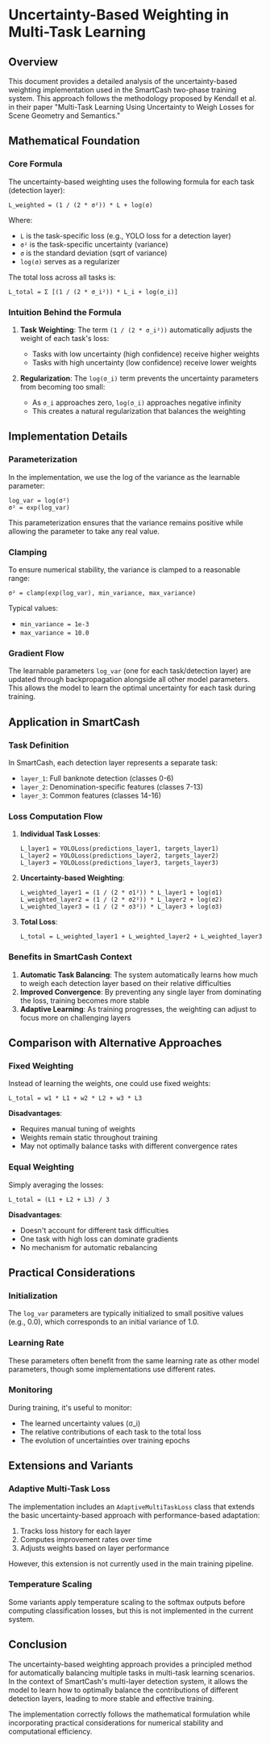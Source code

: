 # Uncertainty-Based Weighting in Multi-Task Learning

## Overview

This document provides a detailed analysis of the uncertainty-based weighting implementation used in the SmartCash two-phase training system. This approach follows the methodology proposed by Kendall et al. in their paper "Multi-Task Learning Using Uncertainty to Weigh Losses for Scene Geometry and Semantics."

## Mathematical Foundation

### Core Formula

The uncertainty-based weighting uses the following formula for each task (detection layer):

```
L_weighted = (1 / (2 * σ²)) * L + log(σ)
```

Where:
- `L` is the task-specific loss (e.g., YOLO loss for a detection layer)
- `σ²` is the task-specific uncertainty (variance)
- `σ` is the standard deviation (sqrt of variance)
- `log(σ)` serves as a regularizer

The total loss across all tasks is:

```
L_total = Σ [(1 / (2 * σ_i²)) * L_i + log(σ_i)]
```

### Intuition Behind the Formula

1. **Task Weighting**: The term `(1 / (2 * σ_i²))` automatically adjusts the weight of each task's loss:
   - Tasks with low uncertainty (high confidence) receive higher weights
   - Tasks with high uncertainty (low confidence) receive lower weights

2. **Regularization**: The `log(σ_i)` term prevents the uncertainty parameters from becoming too small:
   - As `σ_i` approaches zero, `log(σ_i)` approaches negative infinity
   - This creates a natural regularization that balances the weighting

## Implementation Details

### Parameterization

In the implementation, we use the log of the variance as the learnable parameter:

```
log_var = log(σ²)
σ² = exp(log_var)
```

This parameterization ensures that the variance remains positive while allowing the parameter to take any real value.

### Clamping

To ensure numerical stability, the variance is clamped to a reasonable range:

```
σ² = clamp(exp(log_var), min_variance, max_variance)
```

Typical values:
- `min_variance = 1e-3`
- `max_variance = 10.0`

### Gradient Flow

The learnable parameters `log_var` (one for each task/detection layer) are updated through backpropagation alongside all other model parameters. This allows the model to learn the optimal uncertainty for each task during training.

## Application in SmartCash

### Task Definition

In SmartCash, each detection layer represents a separate task:
- `layer_1`: Full banknote detection (classes 0-6)
- `layer_2`: Denomination-specific features (classes 7-13)
- `layer_3`: Common features (classes 14-16)

### Loss Computation Flow

1. **Individual Task Losses**:
   ```
   L_layer1 = YOLOLoss(predictions_layer1, targets_layer1)
   L_layer2 = YOLOLoss(predictions_layer2, targets_layer2)
   L_layer3 = YOLOLoss(predictions_layer3, targets_layer3)
   ```

2. **Uncertainty-based Weighting**:
   ```
   L_weighted_layer1 = (1 / (2 * σ1²)) * L_layer1 + log(σ1)
   L_weighted_layer2 = (1 / (2 * σ2²)) * L_layer2 + log(σ2)
   L_weighted_layer3 = (1 / (2 * σ3²)) * L_layer3 + log(σ3)
   ```

3. **Total Loss**:
   ```
   L_total = L_weighted_layer1 + L_weighted_layer2 + L_weighted_layer3
   ```

### Benefits in SmartCash Context

1. **Automatic Task Balancing**: The system automatically learns how much to weigh each detection layer based on their relative difficulties
2. **Improved Convergence**: By preventing any single layer from dominating the loss, training becomes more stable
3. **Adaptive Learning**: As training progresses, the weighting can adjust to focus more on challenging layers

## Comparison with Alternative Approaches

### Fixed Weighting

Instead of learning the weights, one could use fixed weights:

```
L_total = w1 * L1 + w2 * L2 + w3 * L3
```

**Disadvantages**:
- Requires manual tuning of weights
- Weights remain static throughout training
- May not optimally balance tasks with different convergence rates

### Equal Weighting

Simply averaging the losses:

```
L_total = (L1 + L2 + L3) / 3
```

**Disadvantages**:
- Doesn't account for different task difficulties
- One task with high loss can dominate gradients
- No mechanism for automatic rebalancing

## Practical Considerations

### Initialization

The `log_var` parameters are typically initialized to small positive values (e.g., 0.0), which corresponds to an initial variance of 1.0.

### Learning Rate

These parameters often benefit from the same learning rate as other model parameters, though some implementations use different rates.

### Monitoring

During training, it's useful to monitor:
- The learned uncertainty values (σ_i)
- The relative contributions of each task to the total loss
- The evolution of uncertainties over training epochs

## Extensions and Variants

### Adaptive Multi-Task Loss

The implementation includes an `AdaptiveMultiTaskLoss` class that extends the basic uncertainty-based approach with performance-based adaptation:

1. Tracks loss history for each layer
2. Computes improvement rates over time
3. Adjusts weights based on layer performance

However, this extension is not currently used in the main training pipeline.

### Temperature Scaling

Some variants apply temperature scaling to the softmax outputs before computing classification losses, but this is not implemented in the current system.

## Conclusion

The uncertainty-based weighting approach provides a principled method for automatically balancing multiple tasks in multi-task learning scenarios. In the context of SmartCash's multi-layer detection system, it allows the model to learn how to optimally balance the contributions of different detection layers, leading to more stable and effective training.

The implementation correctly follows the mathematical formulation while incorporating practical considerations for numerical stability and computational efficiency.